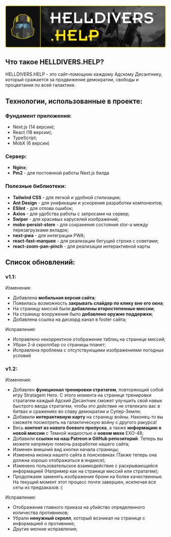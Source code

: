 ![HelldiversHelpRepositoryImage.png](public%2Fstatic%2FHelldiversHelpRepositoryImage.png)

## Что такое HELLDIVERS.HELP?

HELLDIVERS.HELP - это сайт-помощник каждому Адскому Десантнику, который сражается за продвижение демократии, свободы и процветания по всей галактике.

## Технологии, использованные в проекте:

### Фундамент приложения:

- Next.js (14 версии);
- React (18 версии);
- TypeScript;
- MobX (6 версии)

### Сервер:
- **Nginx**;
- **Pm2** - для постоянной работы Next.js билда

### Полезные библиотеки: 

- **Tailwind CSS** - для легкой и удобной стилизации;
- **Ant Design** - для унификации и ускорения разработки компонентов;
- **ESlint** - для отлова ошибок;
- **Axios** - для удобства работы с запросами на сервер;
- **Swiper** - для красивых каруселей изображений;
- **mobx-persist-store** - для сохранения состояния stor-а между перезагрузками вкладок;
- **next-pwa** - для интеграции PWA;
- **react-fast-marquee** - для реализации бегущей строки с советами;
- **react-zoom-pan-pinch** - для реализации интерактивной карты

## Список обновлений:

### v1.1:

Изменения:
- Добавлена **мобильная версия сайта**;
- Появилась возможность **закрывать слайдер по клику вне его окна**;
- На страницу миссий были **добавлены второстепенные миссии**;
- На страницу вооружения было **добавлено оружие поддержки**;
- Добавлена ссылка на дискорд канал в footer сайта;

Исправления:
- Исправлено некорректное отображение таблиц на странице миссий;
- Убран 2-й скроллбар со страницы планет;
- Исправлена проблема с отсутствующими изображениями погодных условий

### v1.2:

Изменения:
- Добавлен **функционал тренировки стратагем**, повторяющий собой игру Stratagem Hero. С этого момента на странице тренировки стратагем каждый Адский Десантник сможет улучшить свой навык быстрого ввода стратагем, чтобы это действие не отвлекало вас в битвах и сражениях во славу демократии и Супер-Земли; 
- Добавили **интерактивную карту** на страницу войны. Наконец-то вы сможете посмотреть на галактическую войну с другого ракурса!
- Весь **контент из нового боевого пропуска**, а также **информацию о новой миссии** с Темной жидкостью и **новом мехе** EXO-48;
- Добавили **ссылки на наш Patreon и GitHub репозиторий**. Теперь вы можете напрямую помочь разработке нашего сайта;
- Изменен внешний вид кнопки начала страницы;
- Изменена иконка нашего сайта в поисковиках (Также теперь она должна хорошо отображаться в яндексе);
- Изменено пользовательское взаимодействие с раскрывающейся информацией (Например как на странице миссий или стратагем);
- Продолжаем заменять изображение брони на более качественные. На текущий момент этот процесс почти завершен, исключая все сеты из предзаказов :(

Исправления:
- Отображение главного приказа на убийство определенного количества противников;
- Убрали **ненужный скролл**, который возникал на странице с информацией о противнике;
- Другие мелкие исправления;
